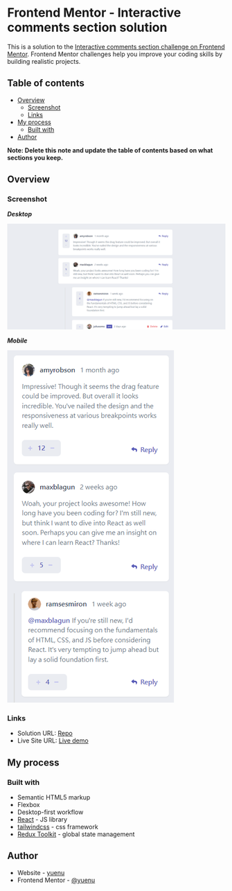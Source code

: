# Frontend Mentor - Interactive comments section solution

This is a solution to the [Interactive comments section challenge on Frontend Mentor](https://www.frontendmentor.io/challenges/interactive-comments-section-iG1RugEG9). Frontend Mentor challenges help you improve your coding skills by building realistic projects.

## Table of contents

- [Overview](#overview)
  - [Screenshot](#screenshot)
  - [Links](#links)
- [My process](#my-process)
  - [Built with](#built-with)
- [Author](#author)

**Note: Delete this note and update the table of contents based on what sections you keep.**

## Overview

### Screenshot

**_Desktop_**

![screenshot](./images/screenshot.png)

**_Mobile_**

![screenshot-mobile](./images/screenshot-mobile.png)

### Links

- Solution URL: [Repo](https://github.com/yuenu/interactive-comments)
- Live Site URL: [Live demo](https://interactive-comments-ee00d.web.app/)

## My process

### Built with

- Semantic HTML5 markup
- Flexbox
- Desktop-first workflow
- [React](https://reactjs.org/) - JS library
- [tailwindcss](https://tailwindcss.com/) - css framework
- [Redux Toolkit](https://redux-toolkit.js.org/) - global state management

## Author

- Website - [yuenu](https://yuenu.github.io/profile/)
- Frontend Mentor - [@yuenu](https://www.frontendmentor.io/profile/yuenu)
